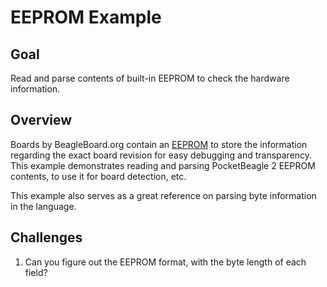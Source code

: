 # EEPROM Example

## Goal

Read and parse contents of built-in EEPROM to check the hardware information.

## Overview

Boards by BeagleBoard.org contain an [EEPROM](https://en.wikipedia.org/wiki/EEPROM) to store the information regarding the exact board revision for easy debugging and transparency. This example demonstrates reading and parsing PocketBeagle 2 EEPROM contents, to use it for board detection, etc.

This example also serves as a great reference on parsing byte information in the language.

## Challenges

1. Can you figure out the EEPROM format, with the byte length of each field?
